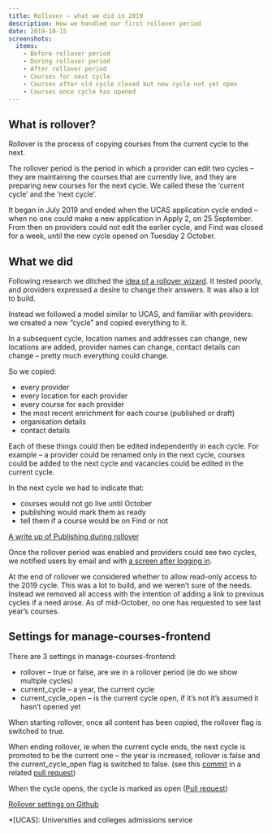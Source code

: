 ```yaml
---
title: Rollover – what we did in 2019
description: How we handled our first rollover period
date: 2019-10-15
screenshots:
  items:
    - Before rollover period
    - During rollover period
    - After rollover period
    - Courses for next cycle
    - Courses after old cycle closed but new cycle not yet open
    - Courses once cycle has opened
---
```


## What is rollover?

Rollover is the process of copying courses from the current cycle to the next.

The rollover period is the period in which a provider can edit two cycles – they are maintaining the courses that are currently live, and they are preparing new courses for the next cycle. We called these the ‘current cycle’ and the ‘next cycle’.

It began in July 2019 and ended when the UCAS application cycle ended – when no one could make a new application in Apply 2, on 25 September. From then on providers could not edit the earlier cycle, and Find was closed for a week, until the new cycle opened on Tuesday 2 October.

## What we did

Following research we ditched the [idea of a rollover wizard](/publish-teacher-training-courses/rollover-wizard). It tested poorly, and providers expressed a desire to change their answers. It was also a lot to build.

Instead we followed a model similar to UCAS, and familiar with providers: we created a new “cycle” and copied everything to it.

In a subsequent cycle, location names and addresses can change, new locations are added, provider names can change, contact details can change – pretty much everything could change.

So we copied:

- every provider
- every location for each provider
- every course for each provider
- the most recent enrichment for each course (published or draft)
- organisation details
- contact details

Each of these things could then be edited independently in each cycle. For example – a provider could be renamed only in the next cycle, courses could be added to the next cycle and vacancies could be edited in the current cycle.

In the next cycle we had to indicate that:

- courses would not go live until October
- publishing would mark them as ready
- tell them if a course would be on Find or not

[A write up of Publishing during rollover](/publish-teacher-training-courses/publishing-during-rollover)

Once the rollover period was enabled and providers could see two cycles, we notified users by email and with [a screen after logging in](https://github.com/DFE-Digital/publish-teacher-training/pull/430).

At the end of rollover we considered whether to allow read-only access to the 2019 cycle. This was a lot to build, and we weren’t sure of the needs. Instead we removed all access with the intention of adding a link to previous cycles if a need arose. As of mid-October, no one has requested to see last year’s courses.

## Settings for manage-courses-frontend

There are 3 settings in manage-courses-frontend:

- rollover – true or false, are we in a rollover period (ie do we show multiple cycles)
- current_cycle – a year, the current cycle
- current_cycle_open – is the current cycle open, if it’s not it’s assumed it hasn’t opened yet

When starting rollover, once all content has been copied, the rollover flag is switched to true.

When ending rollover, ie when the current cycle ends, the next cycle is promoted to be the current one – the year is increased, rollover is false and the current_cycle_open flag is switched to false. (see this [commit](https://github.com/DFE-Digital/publish-teacher-training/pull/657/commits/c8b85d5bbd2bf27d497e431dbb12a2379bebb7c4) in a related [pull request](https://github.com/DFE-Digital/publish-teacher-training/pull/657))

When the cycle opens, the cycle is marked as open ([Pull request](https://github.com/DFE-Digital/publish-teacher-training/pull/666))

[Rollover settings on Github](https://github.com/DFE-Digital/publish-teacher-training/blob/baeaf4f28a51dea68c05f7641b03d65f831ecaf0/config/settings.yml#L46-L48)

*[UCAS]: Universities and colleges admissions service
